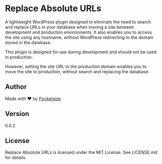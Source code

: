 # Replace Absolute URLs

A lightweight WordPress plugin designed to eliminate the need to search and replace URLs in your database when moving a site between development and production environments. It also enables you to access the site using any hostname, without WordPress redirecting to the domain stored in the database.

This plugin is designed for use during development and should not be used in production.

However, setting the site URL to the production domain enables you to move the site to production, without search and replacing the database.

## Author

Made with ❤️ by [Pocketsize](http://www.pocketsize.se/)

## Version
0.0.2

## License
Replace Absolute URLs is licensed under the MIT License. See LICENSE.md for details.